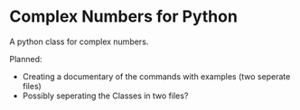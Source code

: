 # Complex Numbers for Python
A python class for complex numbers.

Planned:
- Creating a documentary of the commands with examples (two seperate files)
- Possibly seperating the Classes in two files?
